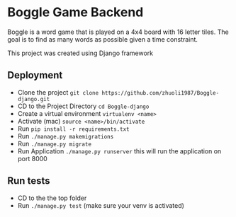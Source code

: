 # Boggle Game Backend
Boggle is a word game that is played on a 4x4 board with 16 letter tiles. 
The goal is to find as many words as possible given a time constraint.  

This project was created using Django framework


## Deployment

- Clone the project `git clone https://github.com/zhuoli1987/Boggle-django.git`
- CD to the Project Directory `cd Boggle-django`
- Create a virtual environment `virtualenv <name>`
- Activate (mac) `source <name>/bin/activate`
- Run `pip install -r requirements.txt`
- Run `./manage.py makemigrations`
- Run `./manage.py migrate`
- Run Application `./manage.py runserver` this will run the application on port 8000

## Run tests

- CD to the the top folder
- Run `./manage.py test` (make sure your venv is activated)


